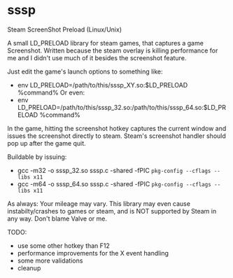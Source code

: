 # sssp
Steam ScreenShot Preload (Linux/Unix)

A small LD_PRELOAD library for steam games, that captures a game Screenshot.
Written because the steam overlay is killing performance for me and I didn't
use much of it besides the screenshot feature.

Just edit the game's launch options to something like:
- env LD_PRELOAD=/path/to/this/sssp_XY.so:$LD_PRELOAD %command%
Or even:
- env LD_PRELOAD=/path/to/this/sssp_32.so:/path/to/this/sssp_64.so:$LD_PRELOAD %command%

In the game, hitting the screenshot hotkey captures the current window and
issues the screenshot directly to steam. Steam's screenshot handler should
pop up after the game quit.

Buildable by issuing:
- gcc -m32 -o sssp_32.so sssp.c -shared -fPIC `pkg-config --cflags --libs x11`
- gcc -m64 -o sssp_64.so sssp.c -shared -fPIC `pkg-config --cflags --libs x11`

As always: Your mileage may vary. This library may even cause instabilty/crashes
to games or steam, and is NOT supported by Steam in any way. Don't blame Valve
or me.


TODO:
 - use some other hotkey than F12
 - performance improvements for the X event handling
 - some more validations
 - cleanup
